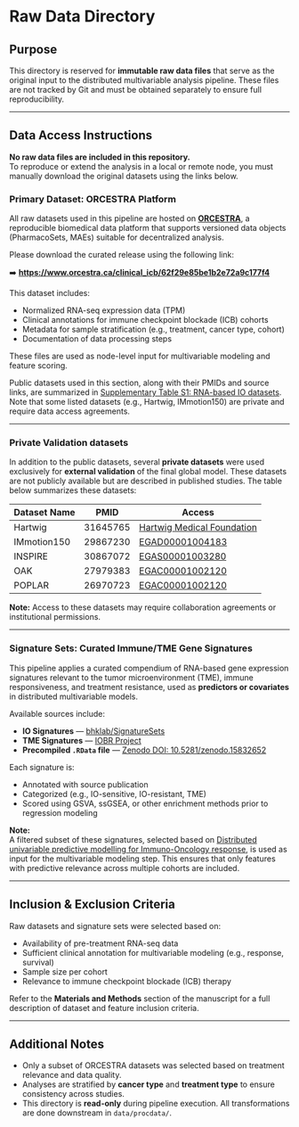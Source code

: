 # Raw Data Directory

## Purpose

This directory is reserved for **immutable raw data files** that serve as the original input to the distributed multivariable analysis pipeline. These files are not tracked by Git and must be obtained separately to ensure full reproducibility.

---

## Data Access Instructions

**No raw data files are included in this repository.**  
To reproduce or extend the analysis in a local or remote node, you must manually download the original datasets using the links below.


### Primary Dataset: ORCESTRA Platform

All raw datasets used in this pipeline are hosted on [**ORCESTRA**](https://www.orcestra.ca/clinical_icb), a reproducible biomedical data platform that supports versioned data objects (PharmacoSets, MAEs) suitable for decentralized analysis.

Please download the curated release using the following link:

➡️ **https://www.orcestra.ca/clinical_icb/62f29e85be1b2e72a9c177f4**

This dataset includes:
- Normalized RNA-seq expression data (TPM)
- Clinical annotations for immune checkpoint blockade (ICB) cohorts
- Metadata for sample stratification (e.g., treatment, cancer type, cohort)
- Documentation of data processing steps

These files are used as node-level input for multivariable modeling and feature scoring.

Public datasets used in this section, along with their PMIDs and source links, are summarized in [Supplementary Table S1: RNA-based IO datasets](https://docs.google.com/spreadsheets/d/1qN7ix5pjFQA4I9lDW2TTGl_pM8_y4MQH/edit?gid=547447763#gid=547447763). Note that some listed datasets (e.g., Hartwig, IMmotion150) are private and require data access agreements.

---

### Private Validation datasets

In addition to the public datasets, several **private datasets** were used exclusively for **external validation** of the final global model. These datasets are not publicly available but are described in published studies. The table below summarizes these datasets:

| Dataset Name     | PMID        | Access                                                                      |
|------------------|-------------|-----------------------------------------------------------------------------|
| Hartwig     | 31645765      | [Hartwig Medical Foundation](https://www.hartwigmedicalfoundation.nl/en/data/database/)|
| IMmotion150 | 29867230      | [EGAD00001004183](https://ega-archive.org/datasets/EGAD00001004183)    |
| INSPIRE     | 30867072      | [EGAS00001003280](https://ega-archive.org/studies/EGAS00001003280) |
| OAK         | 27979383      | [EGAC00001002120](https://ega-archive.org/dacs/EGAC00001002120) |
| POPLAR      | 26970723      | [EGAC00001002120](https://ega-archive.org/dacs/EGAC00001002120) |

 **Note:** Access to these datasets may require collaboration agreements or institutional permissions. 

---

### Signature Sets: Curated Immune/TME Gene Signatures

This pipeline applies a curated compendium of RNA-based gene expression signatures relevant to the tumor microenvironment (TME), immune responsiveness, and treatment resistance, used as **predictors or covariates** in distributed multivariable models.

Available sources include:

- **IO Signatures** — [bhklab/SignatureSets](https://github.com/bhklab/SignatureSets)  
- **TME Signatures** — [IOBR Project](https://github.com/IOBR/IOBR)  
- **Precompiled `.RData` file** — [Zenodo DOI: 10.5281/zenodo.15832652](https://zenodo.org/records/15832652)

Each signature is:
- Annotated with source publication
- Categorized (e.g., IO-sensitive, IO-resistant, TME)
- Scored using GSVA, ssGSEA, or other enrichment methods prior to regression modeling

 **Note:**  
 A filtered subset of these signatures, selected based on [Distributed univariable predictive modelling for Immuno-Oncology response](https://github.com/bhklab/PredictIO-UV-Dist), is used as input for the multivariable modeling step. This ensures that only features with predictive relevance across multiple cohorts are included.

---

## Inclusion & Exclusion Criteria

Raw datasets and signature sets were selected based on:

- Availability of pre-treatment RNA-seq data
- Sufficient clinical annotation for multivariable modeling (e.g., response, survival)
- Sample size per cohort 
- Relevance to immune checkpoint blockade (ICB) therapy

Refer to the **Materials and Methods** section of the manuscript for a full description of dataset and feature inclusion criteria.

---

## Additional Notes

- Only a subset of ORCESTRA datasets was selected based on treatment relevance and data quality.
- Analyses are stratified by **cancer type** and **treatment type** to ensure consistency across studies.
- This directory is **read-only** during pipeline execution. All transformations are done downstream in `data/procdata/`.
